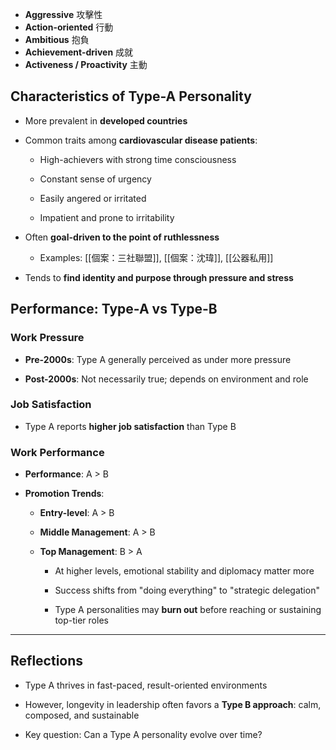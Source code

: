 
- **Aggressive** 攻擊性
- **Action-oriented** 行動
- **Ambitious** 抱負
- **Achievement-driven** 成就
- **Activeness / Proactivity** 主動

## Characteristics of Type-A Personality

- More prevalent in **developed countries**
    
- Common traits among **cardiovascular disease patients**:
    
    - High-achievers with strong time consciousness
        
    - Constant sense of urgency
        
    - Easily angered or irritated
        
    - Impatient and prone to irritability
        
- Often **goal-driven to the point of ruthlessness**
    
    - Examples: [[個案：三社聯盟]], [[個案：沈瑋]], [[公器私用]]
        
- Tends to **find identity and purpose through pressure and stress**
    
## Performance: Type-A vs Type-B

### Work Pressure

- **Pre-2000s**: Type A generally perceived as under more pressure
    
- **Post-2000s**: Not necessarily true; depends on environment and role
    

### Job Satisfaction

- Type A reports **higher job satisfaction** than Type B
    

### Work Performance

- **Performance**: A > B
    
- **Promotion Trends**:
    
    - **Entry-level**: A > B
        
    - **Middle Management**: A > B
        
    - **Top Management**: B > A
        
        - At higher levels, emotional stability and diplomacy matter more
            
        - Success shifts from "doing everything" to "strategic delegation"
            
        - Type A personalities may **burn out** before reaching or sustaining top-tier roles
            

---

## Reflections

- Type A thrives in fast-paced, result-oriented environments
    
- However, longevity in leadership often favors a **Type B approach**: calm, composed, and sustainable
    
- Key question: Can a Type A personality evolve over time?
    